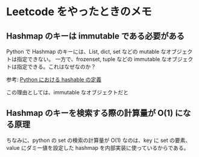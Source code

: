 # Leetcode をやったときのメモ

## Hashmap のキーは immutable である必要がある

Python で Hashmap のキーには、List, dict, set などの mutable なオブジェクトは指定できない。
一方で、frozenset, tuple などの immutable なオブジェクトは指定できる。これはなぜなのか？

参考: [Python における hashable の定義](https://docs.python.org/3/glossary.html#term-hashable)

この理由としては、immutable なオブジェクトだと

## Hashmap のキーを検索する際の計算量が O(1) になる原理

ちなみに、python の set の検索の計算量が O(1) なのは、key に set の要素、value にダミー値を設定した hashmap を内部実装に使っているからである。
